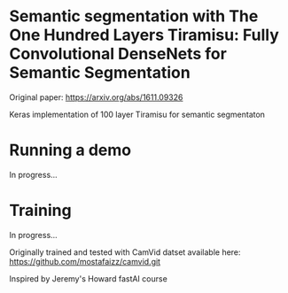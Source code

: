 # Semantic segmentation with The One Hundred Layers Tiramisu: Fully Convolutional DenseNets for Semantic Segmentation

Original paper:
https://arxiv.org/abs/1611.09326

Keras implementation of 100 layer Tiramisu for semantic segmentaton

# Running a demo
In progress...

# Training
In progress...

Originally trained and tested with CamVid datset available here: https://github.com/mostafaizz/camvid.git

Inspired by Jeremy's Howard fastAI course
